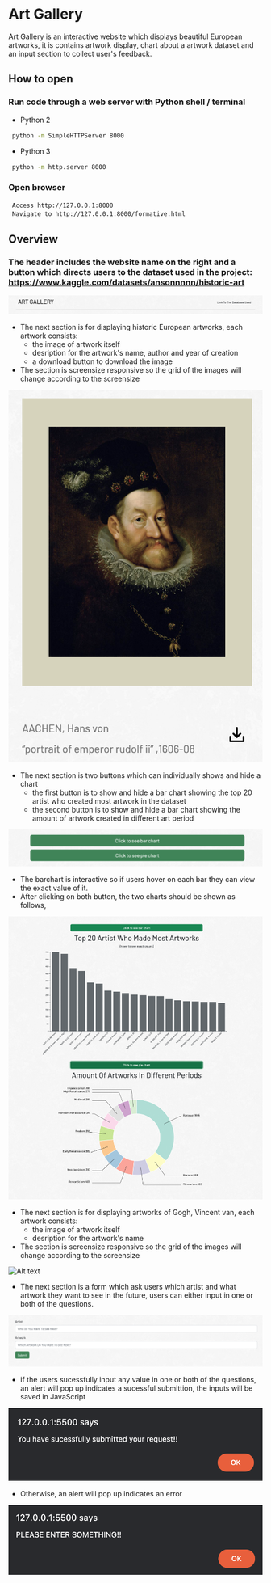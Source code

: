 # Art Gallery 
Art Gallery is an interactive website which displays beautiful European artworks, it is contains artwork display, chart about a artwork dataset and an input section to collect user's feedback.

## How to open
### Run code through a web server with Python shell / terminal
- Python 2
```bash
 python -m SimpleHTTPServer 8000
```
- Python 3
```bash
 python -m http.server 8000
```
###  Open browser
```bash
 Access http://127.0.0.1:8000
 Navigate to http://127.0.0.1:8000/formative.html
```

## Overview
### The header includes the website name on the right and a button which directs users to the dataset used in the project: https://www.kaggle.com/datasets/ansonnnnn/historic-art

![Alt text](/image/header.png?raw=true "Optional Title")

- The next section is for displaying historic European artworks, each artwork consists:
  - the image of artwork itself
  - desription for the artwork's name, author and year of creation
  - a download button to download the image 
- The section is screensize responsive so the grid of the images will change according to the screensize

![Alt text](/image/artwork.png?raw=true "Optional Title")

- The next section is two buttons which can individually shows and hide a chart 
  - the first button is to show and hide a bar chart showing the top 20 artist who created most artwork in the dataset
  - the second button is to show and hide a bar chart showing the amount of artwork created in different art period 

![Alt text](/image/buttons.png?raw=true "Optional Title")

- The barchart is interactive so if users hover on each bar they can view the exact value of it.
- After clicking on both button, the two charts should be shown as follows,

![Alt text](/image/charts.png?raw=true "Optional Title")

- The next section is for displaying artworks of Gogh, Vincent van, each artwork consists:
  - the image of artwork itself
  - desription for the artwork's name
- The section is screensize responsive so the grid of the images will change according to the screensize

![Alt text](/image/van_gogh.png?raw=true "Optional Title")

- The next section is a form which ask users which artist and what artwork they want to see in the future, users can either input in one or both of the questions.

![Alt text](/image/input.png?raw=true "Optional Title")
- if the users sucessfully input any value in one or both of the questions, an alert will pop up indicates a sucessful submittion, the inputs will be saved in JavaScript

![Alt text](/image/sucess.png?raw=true "Optional Title")

- Otherwise, an alert will pop up indicates an error

![Alt text](/image/error.png?raw=true "Optional Title")